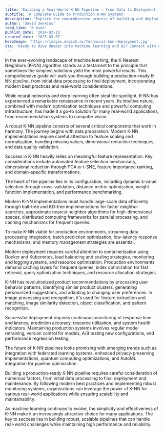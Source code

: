 ```yaml
---
title: 'Building a Real-World K-NN Pipeline — From Data to Deployment'
subtitle: 'A Complete Guide to Production K-NN Systems'
description: 'Explore the comprehensive process of building and deploying a production-ready K-NN pipeline, from data processing to deployment. Learn about modern optimization techniques, scalability solutions, and real-world applications of K-NN in today\'s machine learning landscape.'
author: 'David Jenkins'
read_time: '8 mins'
publish_date: '2024-02-15'
created_date: '2025-03-07'
heroImage: 'https://images.magick.ai/technical-knn-deployment.jpg'
cta: 'Ready to dive deeper into machine learning and AI? Connect with us on LinkedIn at MagickAI for more expert insights and discussions about cutting-edge ML technologies and implementation strategies.'
---
```


In the ever-evolving landscape of machine learning, the K-Nearest Neighbors (K-NN) algorithm stands as a testament to the principle that sometimes the simplest solutions yield the most powerful results. This comprehensive guide will walk you through building a production-ready K-NN pipeline, from initial data processing to final deployment, incorporating modern best practices and real-world considerations.

While neural networks and deep learning often steal the spotlight, K-NN has experienced a remarkable renaissance in recent years. Its intuitive nature, combined with modern optimization techniques and powerful computing infrastructure, has made it a go-to solution for many real-world applications, from recommendation systems to computer vision.

A robust K-NN pipeline consists of several critical components that work in harmony. The journey begins with data preparation. Modern K-NN implementations require careful attention to feature scaling and normalization, handling missing values, dimensional reduction techniques, and data quality validation.

Success in K-NN heavily relies on meaningful feature representation. Key considerations include automated feature selection mechanisms, dimensional reduction through PCA or t-SNE, feature importance ranking, and domain-specific transformations.

The heart of the pipeline lies in its configuration, including dynamic k-value selection through cross-validation, distance metric optimization, weight function implementation, and performance benchmarking.

Modern K-NN implementations must handle large-scale data efficiently through ball-tree and KD-tree implementations for faster neighbor searches, approximate nearest neighbor algorithms for high-dimensional spaces, distributed computing frameworks for parallel processing, and caching mechanisms for frequent queries.

To make K-NN viable for production environments, streaming data processing integration, batch prediction optimization, low-latency response mechanisms, and memory management strategies are essential.

Modern deployment requires careful attention to containerization using Docker and Kubernetes, load balancing and scaling strategies, monitoring and logging systems, and resource optimization. Production environments demand caching layers for frequent queries, index optimization for fast retrieval, query optimization techniques, and resource allocation strategies.

K-NN has revolutionized product recommendations by processing user behavior patterns, identifying similar product clusters, generating personalized suggestions, and adapting to changing user preferences. In image processing and recognition, it's used for feature extraction and matching, image similarity detection, object classification, and pattern recognition.

Successful deployment requires continuous monitoring of response time and latency, prediction accuracy, resource utilization, and system health indicators. Maintaining production systems involves regular model retraining, version control for models, A/B testing new configurations, and performance regression testing.

The future of K-NN pipelines looks promising with emerging trends such as integration with federated learning systems, enhanced privacy-preserving implementations, quantum computing optimizations, and AutoML integration for pipeline optimization.

Building a production-ready K-NN pipeline requires careful consideration of numerous factors, from initial data processing to final deployment and maintenance. By following modern best practices and implementing robust monitoring systems, organizations can leverage the power of K-NN for various real-world applications while ensuring scalability and maintainability.

As machine learning continues to evolve, the simplicity and effectiveness of K-NN make it an increasingly attractive choice for many applications. The key to success lies in building robust, scalable pipelines that can handle real-world challenges while maintaining high performance and reliability.